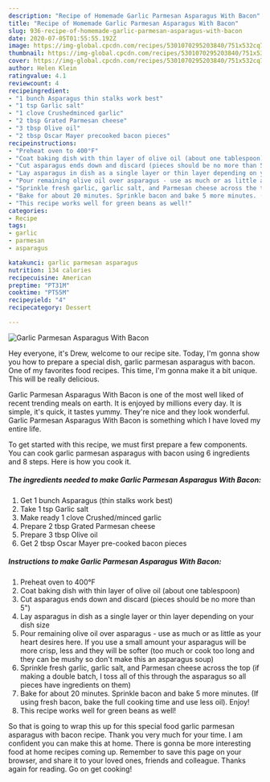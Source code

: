 ```yaml
---
description: "Recipe of Homemade Garlic Parmesan Asparagus With Bacon"
title: "Recipe of Homemade Garlic Parmesan Asparagus With Bacon"
slug: 936-recipe-of-homemade-garlic-parmesan-asparagus-with-bacon
date: 2020-07-05T01:55:55.192Z
image: https://img-global.cpcdn.com/recipes/5301070295203840/751x532cq70/garlic-parmesan-asparagus-with-bacon-recipe-main-photo.jpg
thumbnail: https://img-global.cpcdn.com/recipes/5301070295203840/751x532cq70/garlic-parmesan-asparagus-with-bacon-recipe-main-photo.jpg
cover: https://img-global.cpcdn.com/recipes/5301070295203840/751x532cq70/garlic-parmesan-asparagus-with-bacon-recipe-main-photo.jpg
author: Helen Klein
ratingvalue: 4.1
reviewcount: 4
recipeingredient:
- "1 bunch Asparagus thin stalks work best"
- "1 tsp Garlic salt"
- "1 clove Crushedminced garlic"
- "2 tbsp Grated Parmesan cheese"
- "3 tbsp Olive oil"
- "2 tbsp Oscar Mayer precooked bacon pieces"
recipeinstructions:
- "Preheat oven to 400°F"
- "Coat baking dish with thin layer of olive oil (about one tablespoon)"
- "Cut asparagus ends down and discard (pieces should be no more than 5&#34;)"
- "Lay asparagus in dish as a single layer or thin layer depending on your dish size"
- "Pour remaining olive oil over asparagus - use as much or as little as your heart desires here. If you use a small amount your asparagus will be more crisp, less and they will be softer (too much or cook too long and they can be mushy so don&#39;t make this an asparagus soup)"
- "Sprinkle fresh garlic, garlic salt, and Parmesan cheese across the top (if making a double batch, I toss all of this through the asparagus so all pieces have ingredients on them)"
- "Bake for about 20 minutes. Sprinkle bacon and bake 5 more minutes. (If using fresh bacon, bake the full cooking time and use less oil). Enjoy!"
- "This recipe works well for green beans as well!"
categories:
- Recipe
tags:
- garlic
- parmesan
- asparagus

katakunci: garlic parmesan asparagus 
nutrition: 134 calories
recipecuisine: American
preptime: "PT31M"
cooktime: "PT55M"
recipeyield: "4"
recipecategory: Dessert

---
```



![Garlic Parmesan Asparagus With Bacon](https://img-global.cpcdn.com/recipes/5301070295203840/751x532cq70/garlic-parmesan-asparagus-with-bacon-recipe-main-photo.jpg)

Hey everyone, it's Drew, welcome to our recipe site. Today, I'm gonna show you how to prepare a special dish, garlic parmesan asparagus with bacon. One of my favorites food recipes. This time, I'm gonna make it a bit unique. This will be really delicious.

Garlic Parmesan Asparagus With Bacon is one of the most well liked of recent trending meals on earth. It is enjoyed by millions every day. It is simple, it's quick, it tastes yummy. They're nice and they look wonderful. Garlic Parmesan Asparagus With Bacon is something which I have loved my entire life.




To get started with this recipe, we must first prepare a few components. You can cook garlic parmesan asparagus with bacon using 6 ingredients and 8 steps. Here is how you cook it.

<!--inarticleads1-->

##### The ingredients needed to make Garlic Parmesan Asparagus With Bacon:

1. Get 1 bunch Asparagus (thin stalks work best)
1. Take 1 tsp Garlic salt
1. Make ready 1 clove Crushed/minced garlic
1. Prepare 2 tbsp Grated Parmesan cheese
1. Prepare 3 tbsp Olive oil
1. Get 2 tbsp Oscar Mayer pre-cooked bacon pieces




<!--inarticleads2-->

##### Instructions to make Garlic Parmesan Asparagus With Bacon:

1. Preheat oven to 400°F
1. Coat baking dish with thin layer of olive oil (about one tablespoon)
1. Cut asparagus ends down and discard (pieces should be no more than 5&#34;)
1. Lay asparagus in dish as a single layer or thin layer depending on your dish size
1. Pour remaining olive oil over asparagus - use as much or as little as your heart desires here. If you use a small amount your asparagus will be more crisp, less and they will be softer (too much or cook too long and they can be mushy so don&#39;t make this an asparagus soup)
1. Sprinkle fresh garlic, garlic salt, and Parmesan cheese across the top (if making a double batch, I toss all of this through the asparagus so all pieces have ingredients on them)
1. Bake for about 20 minutes. Sprinkle bacon and bake 5 more minutes. (If using fresh bacon, bake the full cooking time and use less oil). Enjoy!
1. This recipe works well for green beans as well!




So that is going to wrap this up for this special food garlic parmesan asparagus with bacon recipe. Thank you very much for your time. I am confident you can make this at home. There is gonna be more interesting food at home recipes coming up. Remember to save this page on your browser, and share it to your loved ones, friends and colleague. Thanks again for reading. Go on get cooking!
